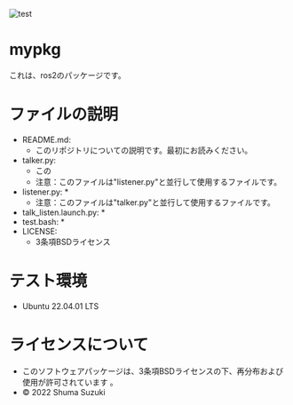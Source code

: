 ![test](https://github.com/melonsuika58/mypkg/actions/workflows/test.yml/badge.svg)

# mypkg
これは、ros2のパッケージです。

# ファイルの説明
* README.md:
  * このリポジトリについての説明です。最初にお読みください。
* talker.py:
  * この　
  * 注意：このファイルは"listener.py"と並行して使用するファイルです。
* listener.py:
  * 
  * 注意：このファイルは"talker.py"と並行して使用するファイルです。
* talk_listen.launch.py:
  * 
* test.bash:
  * 
* LICENSE:
  * 3条項BSDライセンス


# テスト環境
* Ubuntu 22.04.01 LTS

# ライセンスについて
* このソフトウェアパッケージは、3条項BSDライセンスの下、再分布および使用が許可されています
。
* © 2022 Shuma Suzuki
